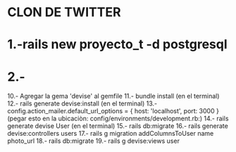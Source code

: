 # CLON DE TWITTER

# 1.-rails new proyecto_t -d postgresql
# 2.- 



 10.- Agregar la gema 'devise' al gemfile
 11.- bundle install (en el terminal)
 12.- rails generate devise:install (en el terminal)
 13.- config.action_mailer.default_url_options = { host: 'localhost', port: 3000 } (pegar esto en la ubicaciòn: config/environments/development.rb:)
 14.- rails generate devise User (en el terminal)
 15.- rails db:migrate
 16.- rails generate devise:controllers users
 17.- rails g migration addColumnsToUser name photo_url
 18.- rails db:migrate
 19.- rails g devise:views user
